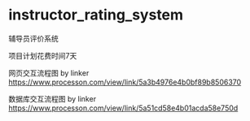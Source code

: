 # instructor_rating_system
辅导员评价系统

项目计划花费时间7天

网页交互流程图 by linker
https://www.processon.com/view/link/5a3b4976e4b0bf89b8506370

数据库交互流程图 by linker
https://www.processon.com/view/link/5a51cd58e4b01acda58e750d


